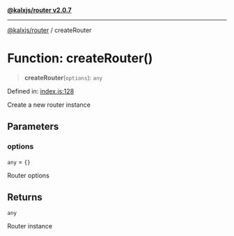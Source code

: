 [**@kalxjs/router v2.0.7**](../README.md)

***

[@kalxjs/router](../README.md) / createRouter

# Function: createRouter()

> **createRouter**(`options`): `any`

Defined in: [index.js:128](https://github.com/Odeneho-Calculus/kalxjs/blob/2daa45b3da398a039dd3d7a7eece4bc9ec1c1da9/packages/router/src/index.js#L128)

Create a new router instance

## Parameters

### options

`any` = `{}`

Router options

## Returns

`any`

Router instance
